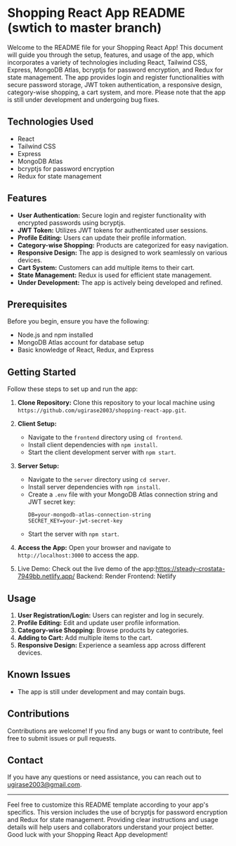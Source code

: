 # Shopping React App README (swtich to master branch)

Welcome to the README file for your Shopping React App! This document will guide you through the setup, features, and usage of the app, which incorporates a variety of technologies including React, Tailwind CSS, Express, MongoDB Atlas, bcryptjs for password encryption, and Redux for state management. The app provides login and register functionalities with secure password storage, JWT token authentication, a responsive design, category-wise shopping, a cart system, and more. Please note that the app is still under development and undergoing bug fixes.

## Technologies Used

- React
- Tailwind CSS
- Express
- MongoDB Atlas
- bcryptjs for password encryption
- Redux for state management

## Features

- **User Authentication:** Secure login and register functionality with encrypted passwords using bcryptjs.
- **JWT Token:** Utilizes JWT tokens for authenticated user sessions.
- **Profile Editing:** Users can update their profile information.
- **Category-wise Shopping:** Products are categorized for easy navigation.
- **Responsive Design:** The app is designed to work seamlessly on various devices.
- **Cart System:** Customers can add multiple items to their cart.
- **State Management:** Redux is used for efficient state management.
- **Under Development:** The app is actively being developed and refined.

## Prerequisites

Before you begin, ensure you have the following:

- Node.js and npm installed
- MongoDB Atlas account for database setup
- Basic knowledge of React, Redux, and Express

## Getting Started

Follow these steps to set up and run the app:

1. **Clone Repository:** Clone this repository to your local machine using `https://github.com/ugirase2003/shopping-react-app.git`.

2. **Client Setup:**
   - Navigate to the `frontend` directory using `cd frontend`.
   - Install client dependencies with `npm install`.
   - Start the client development server with `npm start`.

3. **Server Setup:**
   - Navigate to the `server` directory using `cd server`.
   - Install server dependencies with `npm install`.
   - Create a `.env` file with your MongoDB Atlas connection string and JWT secret key:
     ```
     DB=your-mongodb-atlas-connection-string
     SECRET_KEY=your-jwt-secret-key
     ```
   - Start the server with `npm start`.

4. **Access the App:** Open your browser and navigate to `http://localhost:3000` to access the app.

5. Live Demo: Check out the live demo of the app:https://steady-crostata-7949bb.netlify.app/
     Backend: Render
     Frontend: Netlify
   

## Usage

1. **User Registration/Login:** Users can register and log in securely.
2. **Profile Editing:** Edit and update user profile information.
3. **Category-wise Shopping:** Browse products by categories.
4. **Adding to Cart:** Add multiple items to the cart.
5. **Responsive Design:** Experience a seamless app across different devices.

## Known Issues

- The app is still under development and may contain bugs.

## Contributions

Contributions are welcome! If you find any bugs or want to contribute, feel free to submit issues or pull requests.



## Contact

If you have any questions or need assistance, you can reach out to ugirase2003@gmail.com.

---

Feel free to customize this README template according to your app's specifics. This version includes the use of bcryptjs for password encryption and Redux for state management. Providing clear instructions and usage details will help users and collaborators understand your project better. Good luck with your Shopping React App development!
